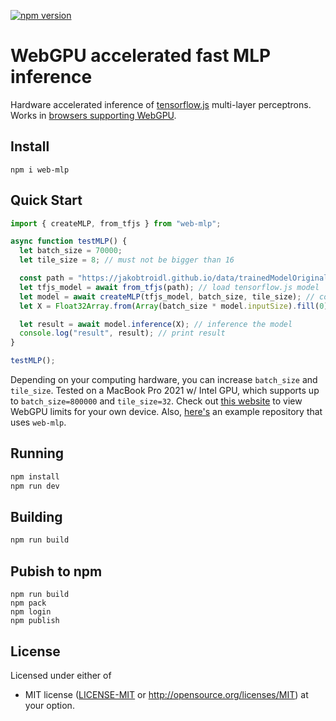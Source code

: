 [![npm version](https://img.shields.io/npm/v/web-mlp.svg?color=1a8cff)](https://www.npmjs.com/package/web-mlp)

# WebGPU accelerated fast MLP inference
Hardware accelerated inference of [tensorflow.js](https://www.tensorflow.org/js) multi-layer perceptrons. Works in [browsers supporting WebGPU](https://github.com/gpuweb/gpuweb/wiki/Implementation-Status).

## Install

```
npm i web-mlp
```

## Quick Start

```javascript
import { createMLP, from_tfjs } from "web-mlp";

async function testMLP() {
  let batch_size = 70000;
  let tile_size = 8; // must not be bigger than 16

  const path = "https://jakobtroidl.github.io/data/trainedModelOriginal/model.json"; // path to tensorflow.js model
  let tfjs_model = await from_tfjs(path); // load tensorflow.js model
  let model = await createMLP(tfjs_model, batch_size, tile_size); // convert to web-mlp model for fast inference
  let X = Float32Array.from(Array(batch_size * model.inputSize).fill(0), () => Math.random()); // generate random a input

  let result = await model.inference(X); // inference the model
  console.log("result", result); // print result
}

testMLP();
```
Depending on your computing hardware, you can increase `batch_size` and `tile_size`. Tested on a MacBook Pro 2021 w/ Intel GPU, which supports up to `batch_size=800000` and `tile_size=32`. Check out [this website](https://webgpureport.org/) to view WebGPU limits for your own device. Also, [here's](https://github.com/jakobtroidl/webmlp-test) an example repository that uses `web-mlp`.

## Running

```sh
npm install
npm run dev
```

## Building

```sh
npm run build
```

## Pubish to npm

```
npm run build
npm pack
npm login
npm publish
```

## License

Licensed under either of
 * MIT license ([LICENSE-MIT](LICENSE-MIT) or http://opensource.org/licenses/MIT)
at your option.
